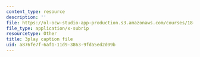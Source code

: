 ```yaml
---
content_type: resource
description: ''
file: https://ol-ocw-studio-app-production.s3.amazonaws.com/courses/18-02-multivariable-calculus-fall-2007/a876fe7f6af111d938639fda5ed2d09b_o7UCBjGsRTE.srt
file_type: application/x-subrip
resourcetype: Other
title: 3play caption file
uid: a876fe7f-6af1-11d9-3863-9fda5ed2d09b
---
```

